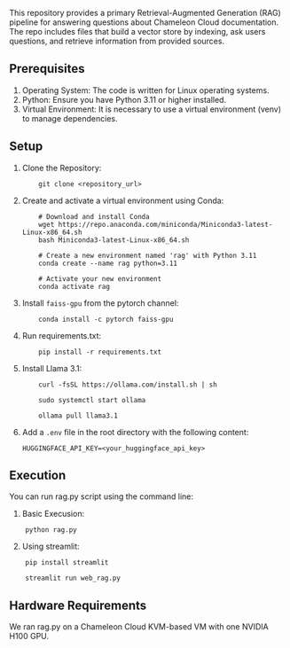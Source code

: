 This repository provides a primary Retrieval-Augmented Generation (RAG) pipeline for answering questions about Chameleon Cloud documentation. The repo includes files that build a vector store by indexing, ask users questions, and retrieve information from provided sources. 

Prerequisites
----------
1. Operating System: The code is written for Linux operating systems.
2. Python: Ensure you have Python 3.11 or higher installed.
3. Virtual Environment: It is necessary to use a virtual environment (venv) to manage dependencies.

Setup
-----
1. Clone the Repository:

    ```
        git clone <repository_url>
    ```

2. Create and activate a virtual environment using Conda:

    ``` 
        # Download and install Conda
        wget https://repo.anaconda.com/miniconda/Miniconda3-latest-Linux-x86_64.sh
        bash Miniconda3-latest-Linux-x86_64.sh
        
        # Create a new environment named 'rag' with Python 3.11
        conda create --name rag python=3.11

        # Activate your new environment
        conda activate rag
    ```

3. Install `faiss-gpu` from the pytorch channel:

    
    ```
        conda install -c pytorch faiss-gpu
    ```

4. Run requirements.txt:

    ```
        pip install -r requirements.txt
    ```

5. Install Llama 3.1:

    ```
        curl -fsSL https://ollama.com/install.sh | sh

        sudo systemctl start ollama

        ollama pull llama3.1
    ```

6. Add a `.env` file in the root directory with the following content:

    ```
    HUGGINGFACE_API_KEY=<your_huggingface_api_key>
    ```

Execution
---------

You can run rag.py script using the command line:

1. Basic Execusion:

``` 
    python rag.py
```

2. Using streamlit:

```
    pip install streamlit
 
    streamlit run web_rag.py
```

Hardware Requirements
---------------------

We ran rag.py on a Chameleon Cloud KVM-based VM with one NVIDIA H100 GPU.  
